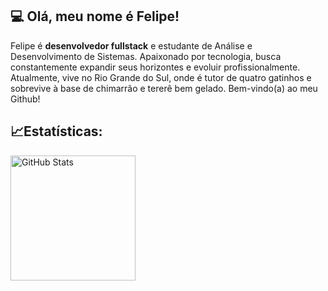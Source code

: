 ## 💻 Olá, meu nome é Felipe!
Felipe é <b>desenvolvedor fullstack</b> e estudante de Análise e Desenvolvimento de Sistemas. Apaixonado por tecnologia, busca constantemente expandir seus horizontes e evoluir profissionalmente. Atualmente, vive no Rio Grande do Sul, onde é tutor de quatro gatinhos e sobrevive à base de chimarrão e tererê bem gelado. Bem-vindo(a) ao meu Github!

## 📈Estatísticas:

<p>
<img 
      align="left" 
      alt="GitHub Stats" 
      height="200" 
      src="https://github-readme-stats.vercel.app/api/top-langs/?username=LiperDev&theme=tokyonight&layout=compact&custom_title=Tecnologias&langs_count=9" 
  />
</p>
